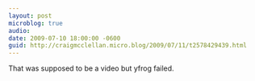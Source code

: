 ```yaml
---
layout: post
microblog: true
audio: 
date: 2009-07-10 18:00:00 -0600
guid: http://craigmcclellan.micro.blog/2009/07/11/t2578429439.html
---
```

That was supposed to be a video but yfrog failed.
